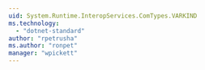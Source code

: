 ```yaml
---
uid: System.Runtime.InteropServices.ComTypes.VARKIND
ms.technology: 
  - "dotnet-standard"
author: "rpetrusha"
ms.author: "ronpet"
manager: "wpickett"
---
```

